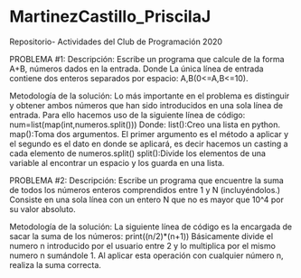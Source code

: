 # MartinezCastillo_PriscilaJ
Repositorio- Actividades del Club de Programación 2020


PROBLEMA #1:
Descripción: 
     Escribe un programa que calcule de la forma A+B, números dados en la entrada. Donde La única línea de 
     entrada contiene dos enteros separados por espacio: A,B(0<=A,B<=10).
        
Metodología de la solución: 
     Lo más importante en el problema es distinguir y obtener ambos números que han sido introducidos en una sola línea de entrada. 
     Para ello hacemos uso de la siguiente línea de código: num=list(map(int,numeros.split()))
     Donde:
     list():Creo una lista en python.
     map():Toma dos argumentos. El primer argumento es el método a aplicar y el segundo es el dato en donde se aplicará, es decir
           hacemos un casting a cada elemento de numeros.split()
     split():Divide los elementos de una variable al encontrar un espacio y los guarda en una lista.


PROBLEMA #2:
Descripción: Escribe un programa que encuentre la suma de todos los números enteros comprendidos entre 1 y N (incluyéndolos.)
             Consiste en una sola línea con un entero N que no es mayor que 10^4 por su valor absoluto.
             
Metodología de la solución:
    La siguiente línea de código es la encargada de sacar la suma de los números: print((n/2)*(n+1))
    Básicamente divide el numero n introducido por el usuario entre 2 y lo multiplica por el mismo numero n sumándole 1. Al
    aplicar esta operación con cualquier número n, realiza la suma correcta.
